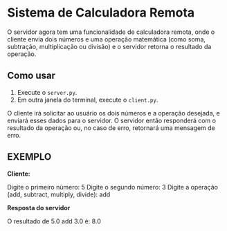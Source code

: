 # Sistema de Calculadora Remota

O servidor agora tem uma funcionalidade de calculadora remota, onde o cliente envia dois números e uma operação matemática (como soma, subtração, multiplicação ou divisão) e o servidor retorna o resultado da operação.

## Como usar

1. Execute o `server.py`.
2. Em outra janela do terminal, execute o `client.py`.

O cliente irá solicitar ao usuário os dois números e a operação desejada, e enviará esses dados para o servidor. O servidor então responderá com o resultado da operação ou, no caso de erro, retornará uma mensagem de erro.

## EXEMPLO

**Cliente:**

Digite o primeiro número: 5
Digite o segundo número: 3
Digite a operação (add, subtract, multiply, divide): add


**Resposta do servidor**

O resultado de 5.0 add 3.0 é: 8.0
